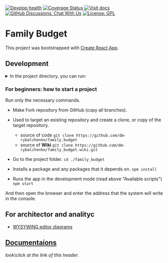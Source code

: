 [![Develop health](https://github.com/dm-rybalchenko/family_budget/actions/workflows/review.yml/badge.svg?branch=develop)](https://github.com/dm-rybalchenko/family_budget/actions/workflows/review.yml)
[![Coverage Status](https://coveralls.io/repos/github/dm-rybalchenko/family_budget/badge.svg?branch=develop)](https://coveralls.io/github/dm-rybalchenko/family_budget?branch=develop)
[![Visit docs](https://img.shields.io/badge/docs-visit%20site-orange)](https://formidable.com/open-source/family_budget/wiki/)
[<img alt="GitHub Discussions: Chat With Us" src="https://badgen.net/badge/discussions/chat%20with%20us/purple" />](https://github.com/dm-rybalchenko/family_budget/discussions)
[![License: GPL](https://img.shields.io/badge/License-GPL-yellow.svg)](LICENSE)


# Family Budget

This project was bootstrapped with [Create React App](https://github.com/facebook/create-react-app).


## Development

<details>
<summary>In the project directory, you can run:</summary>

### `npm start`

Runs the app in the development mode.\
Open [http://localhost:3000](http://localhost:3000) to view it in the browser.

The page will reload if you make edits.\
You will also see any lint errors in the console.

### `npm test`

Launches the test runner in the interactive watch mode.\
See the section about [running tests](https://facebook.github.io/create-react-app/docs/running-tests) for more information.

### `npm run build`

Builds the app for production to the `build` folder.\
It correctly bundles React in production mode and optimizes the build for the best performance.

The build is minified and the filenames include the hashes.\
Your app is ready to be deployed!

See the section about [deployment](https://facebook.github.io/create-react-app/docs/deployment) for more information.

### `npm run eject`

**Note: this is a one-way operation. Once you `eject`, you can’t go back!**

If you aren’t satisfied with the build tool and configuration choices, you can `eject` at any time. This command will remove the single build dependency from your project.

Instead, it will copy all the configuration files and the transitive dependencies (webpack, Babel, ESLint, etc) right into your project so you have full control over them. All of the commands except `eject` will still work, but they will point to the copied scripts so you can tweak them. At this point you’re on your own.

You don’t have to ever use `eject`. The curated feature set is suitable for small and middle deployments, and you shouldn’t feel obligated to use this feature. However we understand that this tool wouldn’t be useful if you couldn’t customize it when you are ready for it.

### `npm run storybook`

To start on localhost:6006 a server with a storybook project - list of ui components with a documentation and some user case scenarios.
</details>


### For beginners: how to start a project
Run only the necessary commands.

- Make Fork repository from GitHub (copy all branches).

- Used to target an existing repository and create a clone, or copy of the target repository.
  - source of code ```git clone https://github.com/dm-rybalchenko/family_budget```
  - source of **Wiki** ```git clone https://github.com/dm-rybalchenko/family_budget.wiki.git```

- Go to the project folder.
```cd ./family_budget```

- Installs a package and any packages that it depends on.
```npm install```

- Runs the app in the development mode (read above "Available scripts")
```npm start``` 

And then open the browser and enter the address that the system will write in the console.


## For architector and analityc

- [WYSYWING editor diagrams](https://app.diagrams.net/?src=about)


## [Documentaions](docs/index.md)

*look\click at the link of this header.*
